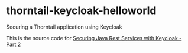 # thorntail-keycloak-helloworld
Securing a Thorntail application using Keycloak

This is the source code for [Securing Java Rest Services with Keycloak - Part 2](https://www.linkedin.com/pulse/securing-java-rest-services-keycloak-part-2-jannie-louwrens/)
